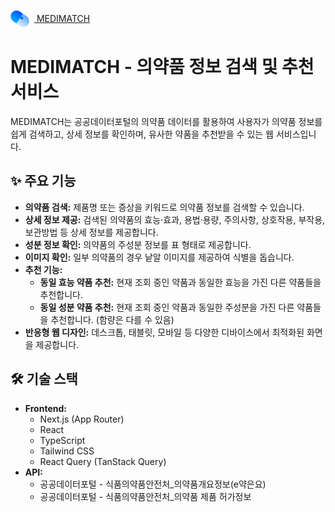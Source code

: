 [<img src="./public/images/logo.png" alt="MEDIMATCH 로고" width="30" style="vertical-align: middle; margin-right: 8px;"/> MEDIMATCH](https://medimatch-three.vercel.app)

# MEDIMATCH - 의약품 정보 검색 및 추천 서비스

MEDIMATCH는 공공데이터포털의 의약품 데이터를 활용하여 사용자가 의약품 정보를 쉽게 검색하고, 상세 정보를 확인하며, 유사한 약품을 추천받을 수 있는 웹 서비스입니다.

## ✨ 주요 기능

- **의약품 검색:** 제품명 또는 증상을 키워드로 의약품 정보를 검색할 수 있습니다.
- **상세 정보 제공:** 검색된 의약품의 효능·효과, 용법·용량, 주의사항, 상호작용, 부작용, 보관방법 등 상세 정보를 제공합니다.
- **성분 정보 확인:** 의약품의 주성분 정보를 표 형태로 제공합니다.
- **이미지 확인:** 일부 의약품의 경우 낱알 이미지를 제공하여 식별을 돕습니다.
- **추천 기능:**
  - **동일 효능 약품 추천:** 현재 조회 중인 약품과 동일한 효능을 가진 다른 약품들을 추천합니다.
  - **동일 성분 약품 추천:** 현재 조회 중인 약품과 동일한 주성분을 가진 다른 약품들을 추천합니다. (함량은 다를 수 있음)
- **반응형 웹 디자인:** 데스크톱, 태블릿, 모바일 등 다양한 디바이스에서 최적화된 화면을 제공합니다.

## 🛠️ 기술 스택

- **Frontend:**
  - Next.js (App Router)
  - React
  - TypeScript
  - Tailwind CSS
  - React Query (TanStack Query)
- **API:**
  - 공공데이터포털 - 식품의약품안전처\_의약품개요정보(e약은요)
  - 공공데이터포털 - 식품의약품안전처\_의약품 제품 허가정보
